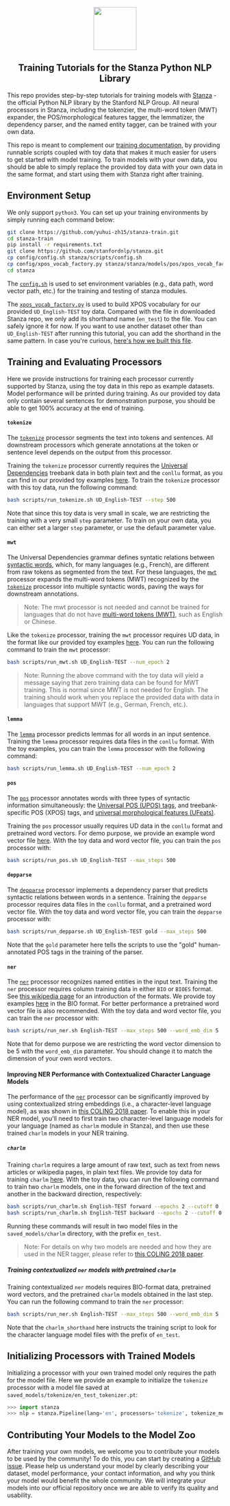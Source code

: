 <div align="center"><img src="https://github.com/stanfordnlp/stanza/raw/dev/images/stanza-logo.png" height="100px"/></div>

<h2 align="center">Training Tutorials for the Stanza Python NLP Library</h2>

This repo provides step-by-step tutorials for training models with [Stanza](https://github.com/stanfordnlp/stanza) - the official Python NLP library by the Stanford NLP Group. All neural processors in Stanza, including the tokenzier, the multi-word token (MWT) expander, the POS/morphological features tagger, the lemmatizer, the dependency parser, and the named entity tagger, can be trained with your own data.

This repo is meant to complement our [training documentation](https://stanfordnlp.github.io/stanza/training.html), by providing runnable scripts coupled with toy data that makes it much easier for users to get started with model training. To train models with your own data, you should be able to simply replace the provided toy data with your own data in the same format, and start using them with Stanza right after training.

## Environment Setup

We only support `python3`. You can set up your training environments by simply running each command below:

```sh
git clone https://github.com/yuhui-zh15/stanza-train.git
cd stanza-train
pip install -r requirements.txt
git clone https://github.com/stanfordnlp/stanza.git
cp config/config.sh stanza/scripts/config.sh
cp config/xpos_vocab_factory.py stanza/stanza/models/pos/xpos_vocab_factory.py
cd stanza
```

The [`config.sh`](config/config.sh) is used to set environment variables (e.g., data path, word vector path, etc.) for the training and testing of stanza modules.

The [`xpos_vocab_factory.py`](config/xpos_vocab_factory.py) is used to build XPOS vocabulary for our provided `UD_English-TEST` toy data. Compared with the file in downloaded Stanza repo, we only add its shorthand name (`en_test`) to the file. You can safely ignore it for now. If you want to use another dataset other than `UD_English-TEST` after running this tutorial, you can add the shorthand in the same pattern. In case you're curious, [here's how we built this file]( https://github.com/stanfordnlp/stanza/blob/master/stanza/models/pos/build_xpos_vocab_factory.py).


## Training and Evaluating Processors

Here we provide instructions for training each processor currently supported by Stanza, using the toy data in this repo as example datasets. Model performance will be printed during training. As our provided toy data only contain several sentences for demonstration purpose, you should be able to get 100% accuracy at the end of training.

#### `tokenize`

The [`tokenize`](https://stanfordnlp.github.io/stanza/tokenize.html) processor segments the text into tokens and sentences. All downstream processors which generate annotations at the token or sentence level depends on the output from this processor.

Training the `tokenize` processor currently requires the [Universal Dependencies](https://universaldependencies.org/) treebank data in both plain text and the `conllu` format, as you can find in our provided toy examples [here](data/udbase/UD_English-TEST). To train the `tokenize` processor with this toy data, run the following command:

```sh
bash scripts/run_tokenize.sh UD_English-TEST --step 500
```

Note that since this toy data is very small in scale, we are restricting the training with a very small `step` parameter. To train on your own data, you can either set a larger `step` parameter, or use the default parameter value.

#### `mwt`

The Universal Dependencies grammar defines syntatic relations between [syntactic words](https://universaldependencies.org/u/overview/tokenization.html), which, for many languages (e.g., French), are different from raw tokens as segmented from the text. For these languages, the [`mwt`](https://stanfordnlp.github.io/stanza/mwt.html) processor expands the multi-word tokens (MWT) recognized by the [`tokenize`](https://stanfordnlp.github.io/stanza/tokenize.html) processor into multiple syntactic words, paving the ways for downstream annotations.

> Note: The mwt processor is not needed and cannot be trained for languages that do not have [multi-word tokens (MWT)](https://universaldependencies.org/u/overview/tokenization.html), such as English or Chinese.

Like the `tokenize` processor, training the `mwt` processor requires UD data, in the format like our provided toy examples [here](data/udbase/UD_English-TEST). You can run the following command to train the `mwt` processor:

```sh
bash scripts/run_mwt.sh UD_English-TEST --num_epoch 2
```

> Note: Running the above command with the toy data will yield a message saying that zero training data can be found for MWT training. This is normal since MWT is not needed for English. The training should work when you replace the provided data with data in languages that support MWT (e.g., German, French, etc.).

#### `lemma`

The [`lemma`](https://stanfordnlp.github.io/stanza/lemma.html) processor predicts lemmas for all words in an input sentence. Training the `lemma` processor requires data files in the `conllu` format. With the toy examples, you can train the `lemma` processor with the following command:

```sh
bash scripts/run_lemma.sh UD_English-TEST --num_epoch 2
```

#### `pos`


The [`pos`](https://stanfordnlp.github.io/stanza/lemma.html) processor annotates words with three types of syntactic information simultaneously: the [Universal POS (UPOS) tags](https://universaldependencies.org/u/pos/), and treebank-specific POS (XPOS) tags, and [universal morphological features (UFeats)](https://universaldependencies.org/u/feat/index.html).

Training the `pos` processor usually requires UD data in the `conllu` format and pretrained word vectors. For demo purpose, we provide an example word vector file [here](data/wordvec/word2vec/English). With the toy data and word vector file, you can train the `pos` processor with:

```sh
bash scripts/run_pos.sh UD_English-TEST --max_steps 500
```

#### `depparse`

The [`depparse`](https://stanfordnlp.github.io/stanza/depparse.html) processor implements a dependency parser that predicts syntactic relations between words in a sentence. Training the `depparse` processor requires data files in the `conllu` format, and a pretrained word vector file. With the toy data and word vector file, you can train the `depparse` processor with:

```sh
bash scripts/run_depparse.sh UD_English-TEST gold --max_steps 500
```

Note that the `gold` parameter here tells the scripts to use the "gold" human-annotated POS tags in the training of the parser.

#### `ner`

The [`ner`](https://stanfordnlp.github.io/stanza/ner.html) processor recognizes named entities in the input text. Training the `ner` processor requires column training data in either `BIO` or `BIOES` format. See [this wikipedia page](https://en.wikipedia.org/wiki/Inside%E2%80%93outside%E2%80%93beginning_(tagging)) for an introduction of the formats. We provide toy examples [here](data/nerbase/English-TEST) in the BIO format. For better performance a pretrained word vector file is also recommended. With the toy data and word vector file, you can train the `ner` processor with:

```sh
bash scripts/run_ner.sh English-TEST --max_steps 500 --word_emb_dim 5
```

Note that for demo purpose we are restricting the word vector dimension to be 5 with the `word_emb_dim` parameter. You should change it to match the dimension of your own word vectors.


#### Improving NER Performance with Contextualized Character Language Models

The performance of the [`ner`](https://stanfordnlp.github.io/stanza/ner.html) processor can be significantly improved by using contextualized string embeddings (i.e., a character-level language model), as was shown in [this COLING 2018 paper](https://www.aclweb.org/anthology/C18-1139/). To enable this in your NER model, you'll need to first train two character-level language models for your language (named as `charlm` module in Stanza), and then use these trained `charlm` models in your NER training.


##### `charlm`

Training `charlm` requires a large amount of raw text, such as text from news articles or wikipedia pages, in plain text files. We provide toy data for training `charlm` [here](data/processed/charlm/English/test). With the toy data, you can run the following command to train two `charlm` models, one in the forward direction of the text and another in the backward direction, respectively:

```sh
bash scripts/run_charlm.sh English-TEST forward --epochs 2 --cutoff 0 --batch_size 2
bash scripts/run_charlm.sh English-TEST backward --epochs 2 --cutoff 0 --batch_size 2
```

Running these commands will result in two model files in the `saved_models/charlm` directory, with the prefix `en_test`.

> Note: For details on why two models are needed and how they are used in the NER tagger, please refer to [this COLING 2018 paper](https://www.aclweb.org/anthology/C18-1139/).

##### Training contextualized `ner` models with pretrained `charlm`

Training contextualized `ner` models requires BIO-format data, pretrained word vectors, and the pretrained `charlm` models obtained in the last step. You can run the following command to train the `ner` processor:

```sh
bash scripts/run_ner.sh English-TEST --max_steps 500 --word_emb_dim 5 --charlm --charlm_shorthand en_test --char_hidden_dim 1024
```

Note that the `charlm_shorthand` here instructs the training script to look for the character language model files with the prefix of `en_test`.


## Initializing Processors with Trained Models

Initializing a processor with your own trained model only requires the path for the model file. Here we provide an example to initialize the `tokenize` processor with a model file saved at `saved_models/tokenize/en_test_tokenizer.pt`:

```python
>>> import stanza
>>> nlp = stanza.Pipeline(lang='en', processors='tokenize', tokenize_model_path='saved_models/tokenize/en_test_tokenizer.pt')
```

## Contributing Your Models to the Model Zoo

After training your own models, we welcome you to contribute your models to be used by the community! To do this, you can start by creating a [GitHub issue](https://github.com/stanfordnlp/stanza/issues). Please help us understand your model by clearly describing your dataset, model performance, your contact information, and why you think your model would benefit the whole community. We will integrate your models into our official repository once we are able to verify its quality and usability.

